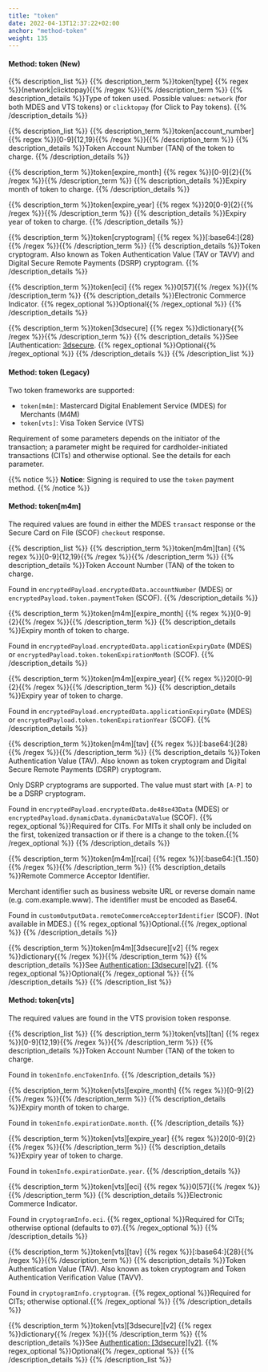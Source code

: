 ```yaml
---
title: "token"
date: 2022-04-13T12:37:22+02:00
anchor: "method-token"
weight: 135
---
```


#### Method: token (New)

{{% description_list %}}
{{% description_term %}}token[type] {{% regex %}}(network|clicktopay){{% /regex %}}{{% /description_term %}}
{{% description_details %}}Type of token used. Possible values: `network` (for both MDES and VTS tokens) or `clicktopay` (for Click to Pay tokens).
{{% /description_details %}}

{{% description_list %}}
{{% description_term %}}token[account_number] {{% regex %}}[0-9]{12,19}{{% /regex %}}{{% /description_term %}}
{{% description_details %}}Token Account Number (TAN) of the token to charge.
{{% /description_details %}}

{{% description_term %}}token[expire_month] {{% regex %}}[0-9]{2}{{% /regex %}}{{% /description_term %}}
{{% description_details %}}Expiry month of token to charge.
{{% /description_details %}}

{{% description_term %}}token[expire_year] {{% regex %}}20[0-9]{2}{{% /regex %}}{{% /description_term %}}
{{% description_details %}}Expiry year of token to charge.
{{% /description_details %}}

{{% description_term %}}token[cryptogram] {{% regex %}}[:base64:]{28}{{% /regex %}}{{% /description_term %}}
{{% description_details %}}Token cryptogram. Also known as Token Authentication Value (TAV or TAVV) and Digital Secure Remote Payments (DSRP) cryptogram.
{{% /description_details %}}

{{% description_term %}}token[eci] {{% regex %}}0[57]{{% /regex %}}{{% /description_term %}}
{{% description_details %}}Electronic Commerce Indicator.
{{% regex_optional %}}Optional{{% /regex_optional %}}
{{% /description_details %}}

{{% description_term %}}token[3dsecure] {{% regex %}}dictionary{{% /regex %}}{{% /description_term %}}
{{% description_details %}}See [Authentication: [3dsecure](#authentication-3dsecure-v2).
{{% regex_optional %}}Optional{{% /regex_optional %}}
{{% /description_details %}}
{{% /description_list %}}

#### Method: token (Legacy)

Two token frameworks are supported:

* `token[m4m]`: Mastercard Digital Enablement Service (MDES) for Merchants (M4M)
* `token[vts]`: Visa Token Service (VTS)

Requirement of some parameters depends on the initiator of the transaction; a parameter might be required for cardholder-initiated transactions (CITs) and otherwise optional. See the details for each parameter.

{{% notice %}}
**Notice**: Signing is required to use the `token` payment method.
{{% /notice %}}

#### Method: token[m4m]

The required values are found in either the MDES `transact` response or the Secure Card on File (SCOF) `checkout` response.

{{% description_list %}}
{{% description_term %}}token[m4m][tan] {{% regex %}}[0-9]{12,19}{{% /regex %}}{{% /description_term %}}
{{% description_details %}}Token Account Number (TAN) of the token to charge.

Found in `encryptedPayload.encryptedData.accountNumber` (MDES) or `encryptedPayload.token.paymentToken` (SCOF).
{{% /description_details %}}

{{% description_term %}}token[m4m][expire_month] {{% regex %}}[0-9]{2}{{% /regex %}}{{% /description_term %}}
{{% description_details %}}Expiry month of token to charge.

Found in `encryptedPayload.encryptedData.applicationExpiryDate` (MDES) or `encryptedPayload.token.tokenExpirationMonth` (SCOF).
{{% /description_details %}}

{{% description_term %}}token[m4m][expire_year] {{% regex %}}20[0-9]{2}{{% /regex %}}{{% /description_term %}}
{{% description_details %}}Expiry year of token to charge.

Found in `encryptedPayload.encryptedData.applicationExpiryDate` (MDES) or `encryptedPayload.token.tokenExpirationYear` (SCOF).
{{% /description_details %}}

{{% description_term %}}token[m4m][tav] {{% regex %}}[:base64:]{28}{{% /regex %}}{{% /description_term %}}
{{% description_details %}}Token Authentication Value (TAV). Also known as token cryptogram and Digital Secure Remote Payments (DSRP) cryptogram.

Only DSRP cryptograms are supported. The value must start with `[A-P]` to be a DSRP cryptogram.

Found in `encryptedPayload.encryptedData.de48se43Data` (MDES) or `encryptedPayload.dynamicData.dynamicDataValue` (SCOF).
{{% regex_optional %}}Required for CITs. For MITs it shall only be included on the first, tokenized transaction or if there is a change to the token.{{% /regex_optional %}}
{{% /description_details %}}

{{% description_term %}}token[m4m][rcai] {{% regex %}}[:base64:]{1..150}{{% /regex %}}{{% /description_term %}}
{{% description_details %}}Remote Commerce Acceptor Identifier.

Merchant identifier such as business website URL or reverse domain name (e.g. com.example.www). The identifier must be encoded as Base64.

Found in `customOutputData.remoteCommerceAcceptorIdentifier` (SCOF). (Not available in MDES.)
{{% regex_optional %}}Optional.{{% /regex_optional %}}
{{% /description_details %}}

{{% description_term %}}token[m4m][3dsecure][v2] {{% regex %}}dictionary{{% /regex %}}{{% /description_term %}}
{{% description_details %}}See [Authentication: [3dsecure][v2]](#authentication-3dsecure-v2).
{{% regex_optional %}}Optional{{% /regex_optional %}}
{{% /description_details %}}
{{% /description_list %}}

#### Method: token[vts]

The required values are found in the VTS provision token response.

{{% description_list %}}
{{% description_term %}}token[vts][tan] {{% regex %}}[0-9]{12,19}{{% /regex %}}{{% /description_term %}}
{{% description_details %}}Token Account Number (TAN) of the token to charge.

Found in `tokenInfo.encTokenInfo`.
{{% /description_details %}}

{{% description_term %}}token[vts][expire_month] {{% regex %}}[0-9]{2}{{% /regex %}}{{% /description_term %}}
{{% description_details %}}Expiry month of token to charge.

Found in `tokenInfo.expirationDate.month`.
{{% /description_details %}}

{{% description_term %}}token[vts][expire_year] {{% regex %}}20[0-9]{2}{{% /regex %}}{{% /description_term %}}
{{% description_details %}}Expiry year of token to charge.

Found in `tokenInfo.expirationDate.year`.
{{% /description_details %}}

{{% description_term %}}token[vts][eci] {{% regex %}}0[57]{{% /regex %}}{{% /description_term %}}
{{% description_details %}}Electronic Commerce Indicator.

Found in `cryptogramInfo.eci`.
{{% regex_optional %}}Required for CITs; otherwise optional (defaults to `07`).{{% /regex_optional %}}
{{% /description_details %}}

{{% description_term %}}token[vts][tav] {{% regex %}}[:base64:]{28}{{% /regex %}}{{% /description_term %}}
{{% description_details %}}Token Authentication Value (TAV). Also known as token cryptogram and Token Authentication Verification Value (TAVV).

Found in `cryptogramInfo.cryptogram`.
{{% regex_optional %}}Required for CITs; otherwise optional.{{% /regex_optional %}}
{{% /description_details %}}

{{% description_term %}}token[vts][3dsecure][v2] {{% regex %}}dictionary{{% /regex %}}{{% /description_term %}}
{{% description_details %}}See [Authentication: [3dsecure][v2]](#authentication-3dsecure-v2).
{{% regex_optional %}}Optional{{% /regex_optional %}}
{{% /description_details %}}
{{% /description_list %}}
